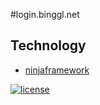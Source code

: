 #login.binggl.net

## Technology

* [ninjaframework](http://www.ninjaframework.org/)

[![license](http://img.shields.io/badge/license-apache_2.0-red.svg?style=flat)](https://raw.githubusercontent.com/bihe/ninja-mongodb/master/LICENSE)

